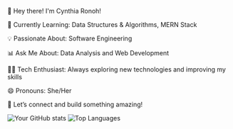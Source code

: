 🚀 Hey there! I'm Cynthia Ronoh!

🌱 Currently Learning: Data Structures & Algorithms, MERN Stack

💡 Passionate About: Software Engineering

📊 Ask Me About: Data Analysis and Web Development

👩‍💻 Tech Enthusiast: Always exploring new technologies and improving my skills

😄 Pronouns: She/Her

💬 Let’s connect and build something amazing!




  ![Your GitHub stats](https://github-readme-stats.vercel.app/api?username=cynraw&show_icons=true&theme=radical)
  ![Top Languages](https://github-readme-stats.vercel.app/api/top-langs/?username=cynraw&layout=compact&theme=radical)

  

